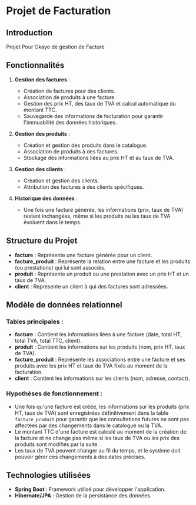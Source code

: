 # Projet de Facturation

## Introduction

Projet Pour Okayo de gestion de Facture 

## Fonctionnalités

1. **Gestion des factures** :
    - Création de factures pour des clients.
    - Association de produits à une facture.
    - Gestion des prix HT, des taux de TVA et calcul automatique du montant TTC.
    - Sauvegarde des informations de facturation pour garantir l'immuabilité des données historiques.

2. **Gestion des produits** :
    - Création et gestion des produits dans le catalogue.
    - Association de produits à des factures.
    - Stockage des informations liées au prix HT et au taux de TVA.

3. **Gestion des clients** :
    - Création et gestion des clients.
    - Attribution des factures à des clients spécifiques.

4. **Historique des données** :
    - Une fois une facture générée, les informations (prix, taux de TVA) restent inchangées, même si les produits ou les taux de TVA évoluent dans le temps.

## Structure du Projet

- **facture** : Représente une facture générée pour un client.
- **facture_produit** : Représente la relation entre une facture et les produits (ou prestations) qui lui sont associés.
- **produit** : Représente un produit ou une prestation avec un prix HT et un taux de TVA.
- **client** : Représente un client à qui des factures sont adressées.

## Modèle de données relationnel

### Tables principales :
- **facture** : Contient les informations liées à une facture (date, total HT, total TVA, total TTC, client).
- **produit** : Contient les informations sur les produits (nom, prix HT, taux de TVA).
- **facture_produit** : Représente les associations entre une facture et ses produits avec les prix HT et taux de TVA fixés au moment de la facturation.
- **client** : Contient les informations sur les clients (nom, adresse, contact).

### Hypothèses de fonctionnement :
- Une fois qu'une facture est créée, les informations sur les produits (prix HT, taux de TVA) sont enregistrées définitivement dans la table `facture_produit` pour garantir que les consultations futures ne sont pas affectées par des changements dans le catalogue ou la TVA.
- Le montant TTC d'une facture est calculé au moment de la création de la facture et ne change pas même si les taux de TVA ou les prix des produits sont modifiés par la suite.
- Les taux de TVA peuvent changer au fil du temps, et le système doit pouvoir gérer ces changements à des dates précises.

## Technologies utilisées

- **Spring Boot** : Framework utilisé pour développer l'application.
- **Hibernate/JPA** : Gestion de la persistance des données.

